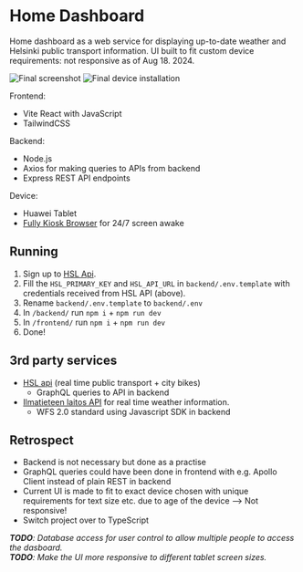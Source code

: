 # Home Dashboard

Home dashboard as a web service for displaying up-to-date weather and Helsinki public transport information. UI built to fit custom device requirements: not responsive as of Aug 18. 2024.

![Final screenshot](https://github.com/user-attachments/assets/ad52c92c-a16c-4411-8206-8f9693e1b2c1)
![Final device installation](https://github.com/user-attachments/assets/eb27d0c1-45d6-4267-971b-2ac6f39ffe32)

Frontend:
- Vite React with JavaScript
- TailwindCSS

Backend:
- Node.js
- Axios for making queries to APIs from backend
- Express REST API endpoints

Device:
- Huawei Tablet
- [Fully Kiosk Browser](https://play.google.com/store/apps/details?id=de.ozerov.fully&hl=en_US&pli=1) for 24/7 screen awake

## Running
1. Sign up to [HSL Api](https://digitransit.fi/en/developers/api-registration/).
2. Fill the `HSL_PRIMARY_KEY` and `HSL_API_URL` in `backend/.env.template` with credentials received from HSL API (above).
3. Rename `backend/.env.template` to `backend/.env`
4. In `/backend/` run `npm i` + `npm run dev`
5. In `/frontend/` run `npm i` + `npm run dev`
6. Done!

## 3rd party services
- [HSL api](https://digitransit.fi/en/developers/apis/1-routing-api/) (real time public transport + city bikes)
  - GraphQL queries to API in backend
- [Ilmatieteen laitos API](https://www.ilmatieteenlaitos.fi/avoin-data) for real time weather information.
  - WFS 2.0 standard using Javascript SDK in backend

## Retrospect
- Backend is not necessary but done as a practise
- GraphQL queries could have been done in frontend with e.g. Apollo Client instead of plain REST in backend
- Current UI is made to fit to exact device chosen with unique requirements for text size etc. due to age of the device --> Not responsive!
- Switch project over to TypeScript

***TODO**: Database access for user control to allow multiple people to access the dasboard.*\
***TODO**: Make the UI more responsive to different tablet screen sizes.*
